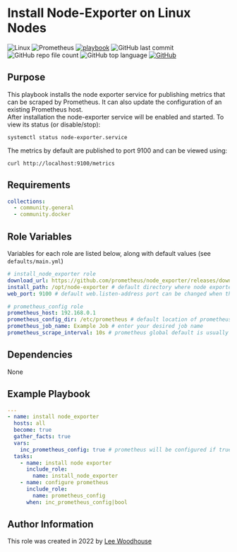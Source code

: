 # Install Node-Exporter on Linux Nodes
![Linux](https://img.shields.io/badge/Linux-black?style=flat&logo=linux)
![Prometheus](https://img.shields.io/badge/-Prometheus-E6522C?style=flat&logo=prometheus&logoColor=white)
[![playbook](https://img.shields.io/badge/Ansible%20Playbook-grey?stype=flat&logo=ansible&logoColor=EE0000)](site.yml)
![GitHub last commit](https://img.shields.io/github/last-commit/lpwoodhouse/install_node_exporter)
![GitHub repo file count](https://img.shields.io/github/directory-file-count/lpwoodhouse/install_node_exporter)
![GitHub top language](https://img.shields.io/github/languages/top/lpwoodhouse/install_node_exporter)
[![GitHub](https://img.shields.io/github/license/lpwoodhouse/install_node_exporter)](LICENSE)
## Purpose

This playbook installs the node exporter service for publishing metrics that can be scraped by Prometheus. It can also update the configuration of an existing Prometheus host.<br>
After installation the node-exporter service will be enabled and started. To view its status (or disable/stop):
```shell
systemctl status node-exporter.service
```
The metrics by default are published to port 9100 and can be viewed using:
```shell
curl http://localhost:9100/metrics
```

## Requirements
```yaml
collections:
  - community.general
  - community.docker
```
## Role Variables

Variables for each role are listed below, along with default values (see ```defaults/main.yml```)
```yaml
# install_node_exporter role
download_url: https://github.com/prometheus/node_exporter/releases/download/v1.4.0/node_exporter-1.4.0.linux-amd64.tar.gz
install_path: /opt/node-exporter # default directory where node exporter binary will be installed
web_port: 9100 # default web.listen-address port can be changed when theres a conflict

# prometheus_config role
prometheus_host: 192.168.0.1
prometheus_config_dir: /etc/prometheus # default location of prometheus.yml 
prometheus_job_name: Example Job # enter your desired job name
prometheus_scrape_interval: 10s # prometheus global default is usually 15s
```
## Dependencies

None

## Example Playbook
```yaml
---
- name: install node_exporter
  hosts: all
  become: true
  gather_facts: true  
  vars:
    inc_prometheus_config: true # prometheus will be configured if true    
  tasks:
    - name: install node exporter
      include_role:
        name: install_node_exporter    
    - name: configure prometheus
      include_role:
        name: prometheus_config
      when: inc_prometheus_config|bool
```

## Author Information

This role was created in 2022 by [Lee Woodhouse](https://www.leewoodhouse.com/)
